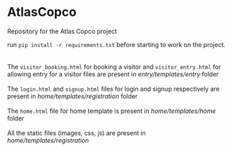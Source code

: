 # AtlasCopco
Repository for the Atlas Copco project

run `pip install -r requirements.txt` before starting to work on the project.
<br /><br /><br />
The `visitor_booking.html` for booking a visitor and `visitor_entry.html` for allowing entry for a visitor files are present in *entry/templates/entry* folder
<br /><br />
The `login.html` and `signup.html` files for login and signup respectively are present in *home/templates/registration* folder
<br /><br />
The `home.html` file for home template is present in *home/templates/home* folder
<br /><br />
All the static files (images, css, js) are present in *home/templates/registration*